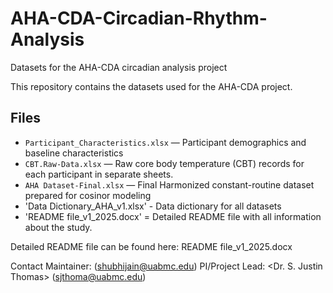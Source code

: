 # AHA-CDA-Circadian-Rhythm-Analysis
Datasets for the AHA-CDA circadian analysis project

This repository contains the datasets used for the AHA-CDA project. 

## Files
- `Participant_Characteristics.xlsx` — Participant demographics and baseline characteristics
- `CBT.Raw-Data.xlsx` — Raw core body temperature (CBT) records for each participant in separate sheets.
- `AHA Dataset-Final.xlsx` — Final Harmonized constant-routine dataset prepared for cosinor modeling
- 'Data Dictionary_AHA_v1.xlsx' - Data dictionary for all datasets
- 'README file_v1_2025.docx' = Detailed README file with all information about the study.

Detailed README file can be found here: README file_v1_2025.docx

Contact
Maintainer: <Shubhi Jain> (<shubhijain@uabmc.edu>)
PI/Project Lead: <Dr. S. Justin Thomas> (<sjthoma@uabmc.edu>)
